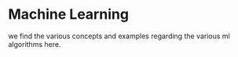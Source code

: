 # Machine Learning

we find the various concepts and examples regarding the various ml algorithms here.